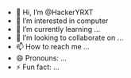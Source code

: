 - 👋 Hi, I’m @HackerYRXT
- 👀 I’m interested in computer
- 🌱 I’m currently learning ...
- 💞️ I’m looking to collaborate on ...
- 📫 How to reach me ...
- 😄 Pronouns: ...
- ⚡ Fun fact: ...

<!---
HackerYRXT/HackerYRXT is a ✨ special ✨ repository because its `README.md` (this file) appears on your GitHub profile.
You can click the Preview link to take a look at your changes.
--->
